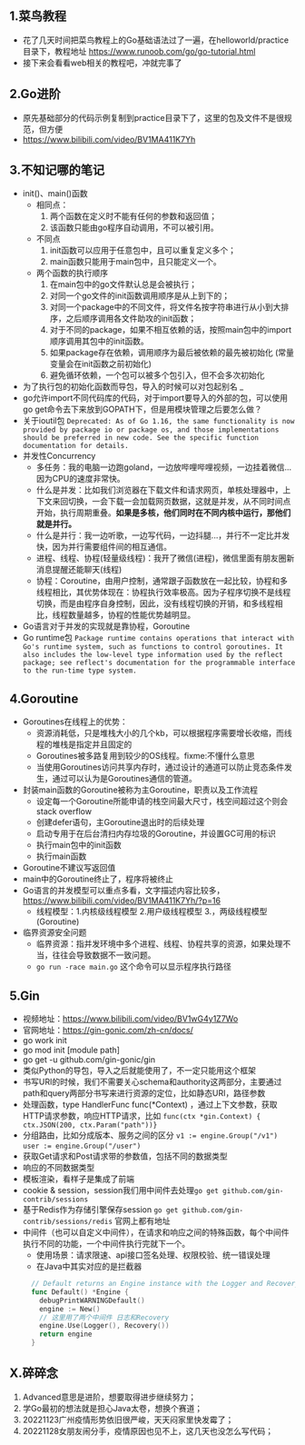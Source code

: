 ## 1.菜鸟教程
- 花了几天时间把菜鸟教程上的Go基础语法过了一遍，在helloworld/practice目录下，教程地址 
  https://www.runoob.com/go/go-tutorial.html
- 接下来会看看web相关的教程吧，冲就完事了

## 2.Go进阶
- 原先基础部分的代码示例复制到practice目录下了，这里的包及文件不是很规范，但方便
- https://www.bilibili.com/video/BV1MA411K7Yh

## 3.不知记哪的笔记 
- init()、main()函数
  - 相同点：
    1. 两个函数在定义时不能有任何的参数和返回值；
    2. 该函数只能由go程序自动调用，不可以被引用。
  - 不同点
    1. init函数可以应用于任意包中，且可以重复定义多个；
    2. main函数只能用于main包中，且只能定义一个。
  - 两个函数的执行顺序
    1. 在main包中的go文件默认总是会被执行；
    2. 对同一个go文件的init函数调用顺序是从上到下的；
    3. 对同一个package中的不同文件，将文件名按字符串进行从小到大排序，之后顺序调用各文件助攻的init函数；
    4. 对于不同的package，如果不相互依赖的话，按照main包中的import顺序调用其包中的init函数。
    5. 如果package存在依赖，调用顺序为最后被依赖的最先被初始化 (常量变量会在init函数之前初始化)
    6. 避免循环依赖，一个包可以被多个包引入，但不会多次初始化
- 为了执行包的初始化函数而导包，导入的时候可以对包起别名 _
- go允许import不同代码库的代码，对于import要导入的外部的包，可以使用go get命令去下来放到GOPATH下，但是用模块管理之后要怎么做？
- 关于ioutil包 `Deprecated: As of Go 1.16, the same functionality is now provided by package io or package os, and those implementations should be preferred in new code. See the specific function documentation for details.`
- 并发性Concurrency
  - 多任务：我的电脑一边跑goland，一边放哔哩哔哩视频，一边挂着微信...因为CPU的速度非常快。
  - 什么是并发：比如我们浏览器在下载文件和请求网页，单核处理器中，上下文来回切换，一会下载一会加载网页数据，这就是并发，从不同时间点开始，执行周期重叠。**如果是多核，他们同时在不同内核中运行，那他们就是并行。**
  - 什么是并行：我一边听歌，一边写代码，一边抖腿...，并行不一定比并发快，因为并行需要组件间的相互通信。
  - 进程、线程、协程(轻量级线程)：我开了微信(进程)，微信里面有朋友圈新消息提醒还能聊天(线程)
  - 协程：Coroutine，由用户控制，通常跟子函数放在一起比较，协程和多线程相比，其优势体现在：协程执行效率极高。因为子程序切换不是线程切换，而是由程序自身控制，因此，没有线程切换的开销，和多线程相比，线程数量越多，协程的性能优势越明显。
- Go语言对于并发的实现就是靠协程，Goroutine
- Go runtime包 `Package runtime contains operations that interact with Go's runtime system, such as functions to control goroutines. It also includes the low-level type information used by the reflect package; see reflect's documentation for the programmable interface to the run-time type system.`

## 4.Goroutine
- Goroutines在线程上的优势：
  - 资源消耗低，只是堆栈大小的几个kb，可以根据程序需要增长收缩，而线程的堆栈是指定并且固定的
  - Goroutines被多路复用到较少的OS线程。fixme:不懂什么意思
  - 当使用Goroutines访问共享内存时，通过设计的通道可以防止竞态条件发生，通过可以认为是Goroutines通信的管道。
- 封装main函数的Goroutine被称为主Goroutine，职责以及工作流程
  - 设定每一个Goroutine所能申请的栈空间最大尺寸，栈空间超过这个则会stack overflow
  - 创建defer语句，主Goroutine退出时的后续处理
  - 启动专用于在后台清扫内存垃圾的Goroutine，并设置GC可用的标识
  - 执行main包中的init函数
  - 执行main函数
- Goroutine不建议写返回值
- main中的Goroutine终止了，程序将被终止
- Go语言的并发模型可以重点多看，文字描述内容比较多，https://www.bilibili.com/video/BV1MA411K7Yh/?p=16
  - 线程模型：1.内核级线程模型 2.用户级线程模型 3.，两级线程模型(Goroutine)
- 临界资源安全问题
  - 临界资源：指并发环境中多个进程、线程、协程共享的资源，如果处理不当，往往会导致数据不一致问题。
  - `go run -race main.go` 这个命令可以显示程序执行路径

## 5.Gin
- 视频地址：https://www.bilibili.com/video/BV1wG4y1Z7Wo
- 官网地址：https://gin-gonic.com/zh-cn/docs/
- go work init 
- go mod init [module path]
- go get -u github.com/gin-gonic/gin
- 类似Python的导包，导入之后就能使用了，不一定只能用这个框架
- 书写URI的时候，我们不需要关心schema和authority这两部分，主要通过path和query两部分书写来进行资源的定位，比如静态URI，路径参数
- 处理函数，type HandlerFunc func(*Context) ，通过上下文参数，获取HTTP请求参数，响应HTTP请求，比如 `func(ctx *gin.Context) { ctx.JSON(200, ctx.Param("path"))}`
- 分组路由，比如分成版本、服务之间的区分 `v1 := engine.Group("/v1")`  `user := engine.Group("/user")`
- 获取Get请求和Post请求带的参数值，包括不同的数据类型
- 响应的不同数据类型
- 模板渲染，看样子是集成了前端
- cookie & session，session我们用中间件去处理`go get github.com/gin-contrib/sessions`
- 基于Redis作为存储引擎保存session `go get github.com/gin-contrib/sessions/redis` 官网上都有地址
- 中间件（也可以自定义中间件），在请求和响应之间的特殊函数，每个中间件执行不同的功能，一个中间件执行完就下一个。
  - 使用场景：请求限速、api接口签名处理、权限校验、统一错误处理
  - 在Java中其实对应的是拦截器
  ```go
    // Default returns an Engine instance with the Logger and Recovery middleware already attached.
    func Default() *Engine {
      debugPrintWARNINGDefault()
      engine := New()
      // 这里用了两个中间件 日志和Recovery
      engine.Use(Logger(), Recovery())
      return engine
    }
  ```

## X.碎碎念
1. Advanced意思是进阶，想要取得进步继续努力；
2. 学Go最初的想法就是担心Java太卷，想换个赛道；
3. 20221123广州疫情形势依旧很严峻，天天闷家里快发霉了；
4. 20221128女朋友闹分手，疫情原因也见不上，这几天也没怎么写代码；